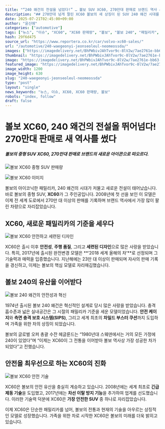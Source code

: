 ```yaml
---
title: "“240 왜건의 전설을 넘었다!” … 볼보 SUV XC60, 270만대 판매로 브랜드 역사 새로 쓰다!"
description: "## 270만대 넘게 팔린 XC60 볼보의 새 상징이 된 SUV 240 왜건 시대를 넘어서다 ..."
date: 2025-07-21T02:45:00+09:00
author: "윤신애"
categories: ["automotive"]
tags: ["뉴스", "이슈", "XC60", "XC60 판매량", "볼보", "볼보 240", "패밀리카", "자동차 역사"]
hash: 29f6d475
source_url: "https://www.reportera.co.kr/car/volvo-xc60-sales/"
url: "/automotive/240-waegeonyi-jeonseoleul-neomeossda/"
images: ["https://imagedelivery.net/BhPWbivJAhTvor9c-8lV2w/7ae2761e-bb63-4f6c-afb3-a02547fe0600/public", "https://imagedelivery.net/BhPWbivJAhTvor9c-8lV2w/6b3d970e-ccca-4eef-4642-0dabcf6e7200/public", "https://imagedelivery.net/BhPWbivJAhTvor9c-8lV2w/4e0c2a87-12cd-4e5b-17d7-e94fe37ba600/public", "https://imagedelivery.net/BhPWbivJAhTvor9c-8lV2w/e91eda6b-4fcc-4771-2470-18cd22079800/public"]
thumbnail: "https://imagedelivery.net/BhPWbivJAhTvor9c-8lV2w/7ae2761e-bb63-4f6c-afb3-a02547fe0600/public"
image: "https://imagedelivery.net/BhPWbivJAhTvor9c-8lV2w/7ae2761e-bb63-4f6c-afb3-a02547fe0600/public"
featured_image: "https://imagedelivery.net/BhPWbivJAhTvor9c-8lV2w/7ae2761e-bb63-4f6c-afb3-a02547fe0600/public"
image_width: 1200
image_height: 630
slug: "240-waegeonyi-jeonseoleul-neomeossda"
type: "post"
layout: "single"
news_keywords: "뉴스, 이슈, XC60, XC60 판매량, 볼보"
robots: "index, follow"
draft: false
---
```


# 볼보 XC60, 240 왜건의 전설을 뛰어넘다! 270만대 판매로 새 역사를 썼다

##### 볼보의 중형 SUV XC60, 270만대 판매로 브랜드의 새로운 아이콘으로 떠오르다.

![볼보 XC60 중형 SUV 판매량](https://imagedelivery.net/BhPWbivJAhTvor9c-8lV2w/7ae2761e-bb63-4f6c-afb3-a02547fe0600/public)


![볼보 XC60 이미지](https://example.com/xc60_image.jpg)

볼보의 아이코닉한 패밀리카, 240 왜건의 시대가 저물고 새로운 전설이 태어났습니다. 바로 볼보의 중형 SUV, **XC60**가 그 주인공입니다. 2008년에 첫 선을 보인 이 모델은 이제 전 세계 도로에서 270만 대 이상의 판매를 기록하며 브랜드 역사에서 가장 많이 팔린 차량으로 자리잡았습니다.

## XC60, 새로운 패밀리카의 기준을 세우다

![볼보 XC60 안전하고 세련된 디자인](https://imagedelivery.net/BhPWbivJAhTvor9c-8lV2w/6b3d970e-ccca-4eef-4642-0dabcf6e7200/public)


XC60은 출시 이후 **안전성**, **주행 품질**, 그리고 **세련된 디자인**으로 많은 사랑을 받았습니다. 특히, 2017년에 출시된 완전변경 모델은 **‘2018 세계 올해의 차’**로 선정되며 그 기술력과 매력을 입증했습니다. 지난해에는 23만 대 이상이 판매되며 자사의 판매 기록을 경신하고, 이제는 볼보의 핵심 모델로 자리매김했습니다.

## 볼보 240의 유산을 이어받다

![볼보 240 왜건의 안전성과 혁신](https://imagedelivery.net/BhPWbivJAhTvor9c-8lV2w/4e0c2a87-12cd-4e5b-17d7-e94fe37ba600/public)


1974년 출시된 볼보 240 왜건은 혁신적인 설계로 당시 많은 사랑을 받았습니다. 충격 흡수존과 넓은 실내공간은 그 시절의 패밀리카 기준을 세운 모델이었습니다. **안전 케이지**와 **측면 충격 보호 시스템(SIPS)**, 그리고 세계 최초의 **차일드 부스터 쿠션**까지 도입하며 가족을 위한 차의 상징이 되었습니다. 

볼보의 글로벌 오퍼 총괄 수잔 헤글룬드는 “1980년대 스웨덴에서는 거의 모든 가정에 240이 있었다”며 “이제는 XC60이 그 전통을 이어받아 볼보 역사상 가장 성공한 차가 되었다”고 전했습니다.

## 안전을 최우선으로 하는 XC60의 진화

![볼보 XC60 안전 기술](https://imagedelivery.net/BhPWbivJAhTvor9c-8lV2w/e91eda6b-4fcc-4771-2470-18cd22079800/public)


XC60은 볼보의 안전 유산을 충실히 계승하고 있습니다. 2008년에는 세계 최초로 **긴급 제동 기술**을 도입했고, 2017년에는 **차선 이탈 방지 기능**을 추가하여 업계를 선도했습니다. 이러한 기술력 덕분에 XC60은 **가장 안전한 SUV** 중 하나로 자리잡았습니다. 

이제 XC60은 단순한 패밀리카를 넘어, 볼보의 전통과 현재의 기술을 아우르는 상징적인 모델로 성장했습니다. 가족을 위한 차로 시작한 XC60은 볼보의 미래를 더욱 밝히고 있습니다.
